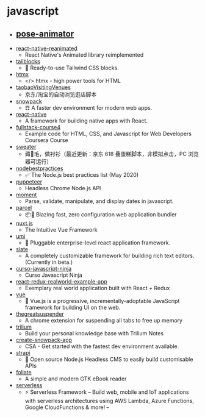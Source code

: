 # javascript
- [pose-animator](https://github.com/yemount/pose-animator)
  - 
- [react-native-reanimated](https://github.com/software-mansion/react-native-reanimated)
  - React Native's Animated library reimplemented
- [tailblocks](https://github.com/mertJF/tailblocks)
  - 🎉 Ready-to-use Tailwind CSS blocks.
- [htmx](https://github.com/bigskysoftware/htmx)
  - </> htmx - high power tools for HTML
- [taobaoVisitingVenues](https://github.com/sleepybear1113/taobaoVisitingVenues)
  - 京东/淘宝的自动浏览逛店脚本
- [snowpack](https://github.com/pikapkg/snowpack)
  - ☶ A faster dev environment for modern web apps.
- [react-native](https://github.com/facebook/react-native)
  - A framework for building native apps with React.
- [fullstack-course4](https://github.com/jhu-ep-coursera/fullstack-course4)
  - Example code for HTML, CSS, and Javascript for Web Developers Coursera Course
- [sweater](https://github.com/zarkin404/sweater)
  - 薅🐑毛，做衬衫（最近更新：京东 618 叠蛋糕脚本，非模拟点击，PC 浏览器可运行）
- [nodebestpractices](https://github.com/goldbergyoni/nodebestpractices)
  - ✅ The Node.js best practices list (May 2020)
- [puppeteer](https://github.com/puppeteer/puppeteer)
  - Headless Chrome Node.js API
- [moment](https://github.com/moment/moment)
  - Parse, validate, manipulate, and display dates in javascript.
- [parcel](https://github.com/parcel-bundler/parcel)
  - 📦🚀 Blazing fast, zero configuration web application bundler
- [nuxt.js](https://github.com/nuxt/nuxt.js)
  - The Intuitive Vue Framework
- [umi](https://github.com/umijs/umi)
  - 🌋 Pluggable enterprise-level react application framework.
- [slate](https://github.com/ianstormtaylor/slate)
  - A completely customizable framework for building rich text editors. (Currently in beta.)
- [curso-javascript-ninja](https://github.com/da2k/curso-javascript-ninja)
  - Curso Javascript Ninja
- [react-redux-realworld-example-app](https://github.com/gothinkster/react-redux-realworld-example-app)
  - Exemplary real world application built with React + Redux
- [vue](https://github.com/vuejs/vue)
  - 🖖 Vue.js is a progressive, incrementally-adoptable JavaScript framework for building UI on the web.
- [thegreatsuspender](https://github.com/greatsuspender/thegreatsuspender)
  - A chrome extension for suspending all tabs to free up memory
- [trilium](https://github.com/zadam/trilium)
  - Build your personal knowledge base with Trilium Notes
- [create-snowpack-app](https://github.com/pikapkg/create-snowpack-app)
  - CSA - Get started with the fastest dev environment available.
- [strapi](https://github.com/strapi/strapi)
  - 🚀 Open source Node.js Headless CMS to easily build customisable APIs
- [foliate](https://github.com/johnfactotum/foliate)
  - A simple and modern GTK eBook reader
- [serverless](https://github.com/serverless/serverless)
  - ⚡ Serverless Framework – Build web, mobile and IoT applications with serverless architectures using AWS Lambda, Azure Functions, Google CloudFunctions & more! –
